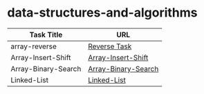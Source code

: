 # data-structures-and-algorithms


| Task Title    | URL         |
| -----------   | ----------- |
| array-reverse | [Reverse Task](https://github.com/Mohammad99Azim/data-structures-and-algorithms/blob/main/array-reverse/README.md)      |
| Array-Insert-Shift | [Array-Insert-Shift](https://github.com/Mohammad99Azim/data-structures-and-algorithms/blob/main/array-insert-shift/README.md)      |
| Array-Binary-Search | [Array-Binary-Search](https://github.com/Mohammad99Azim/data-structures-and-algorithms/blob/main/array-binary-search/README.md)|
| Linked-List |   [Linked-List](https://github.com/Mohammad99Azim/data-structures-and-algorithms/blob/main/Linked-List/README.md)|


